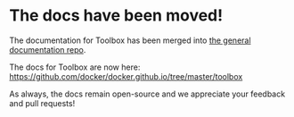 # The docs have been moved!

The documentation for Toolbox has been merged into
[the general documentation repo](https://github.com/docker/docker.github.io).

The docs for Toolbox are now here:
https://github.com/docker/docker.github.io/tree/master/toolbox

As always, the docs remain open-source and we appreciate your feedback and
pull requests!

